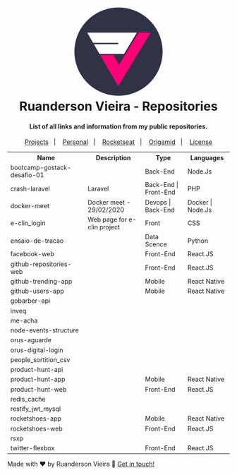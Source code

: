 <h1 align="center">
   <img alt="logo" title="logo" src="https://github.com/Ruandersonvieira/Repositories/blob/master/.project/logo.png" width="200px" />
    <br>
    Ruanderson Vieira - Repositories
</h1>

<h4 align="center">
   List of all links and information from my public repositories.
</h4>

<p align="center">
  <a href="#rocket-technologies">Projects</a>&nbsp;&nbsp;&nbsp;|&nbsp;&nbsp;&nbsp;
  <a href="#information_source-how-to-use">Personal</a>&nbsp;&nbsp;&nbsp;|&nbsp;&nbsp;&nbsp;
  <a href="#information_source-how-to-use">Rocketseat</a>&nbsp;&nbsp;&nbsp;|&nbsp;&nbsp;&nbsp;
  <a href="#information_source-how-to-use">Origamid</a>&nbsp;&nbsp;&nbsp;|&nbsp;&nbsp;&nbsp;
  <a href="#memo-license">License</a>
</p>

<table align="center">
  <tr>
    <th>Name</th>
    <th>Description</th>
    <th>Type</th>
    <th>Languages</th>
  </tr>
  
  <tr>
    <td>bootcamp-gostack-desafio-01</td>
    <td></td>
    <td>Back-End</td>
    <td>Node.Js</td>
  </tr>
  <tr>
    <td>crash-laravel</td>
    <td>Laravel </td>
    <td>Back-End | Front-End</td>
    <td>PHP</td>
  </tr>
  <tr>
    <td>docker-meet</td>
    <td>Docker meet - 29/02/2020</td>
    <td>Devops | Back-End</td>
    <td>Docker | Node.Js</td>
  </tr>
  <tr>
    <td>e-clin_login</td>
    <td>Web page for e-clin project</td>
    <td>Front</td>
    <td>CSS</td>
  </tr>
  <tr>
    <td>ensaio-de-tracao</td>
    <td></td>
    <td>Data Scence</td>
    <td>Python</td>
  </tr>
  <tr>
    <td>facebook-web</td>
    <td></td>
    <td>Front-End</td>
    <td>React.JS</td>
  </tr>
  <tr>
    <td>github-repositories-web</td>
    <td></td>
    <td>Front-End</td>
    <td>React.JS</td>
  </tr>
  <tr>
    <td>github-trending-app</td>
    <td></td>
    <td>Mobile</td>
    <td>React Native</td>
  </tr>
  <tr>
    <td>github-users-app</td>
    <td></td>
    <td>Mobile</td>
    <td>React Native</td>
  </tr>
  <tr>
    <td>gobarber-api</td>
    <td></td>
    <td></td>
    <td></td>
  </tr>
  <tr>
    <td>inveq</td>
    <td></td>
    <td></td>
    <td></td>
  </tr>
  <tr>
    <td>me-acha</td>
    <td></td>
    <td></td>
    <td></td>
  </tr>
  <tr>
    <td>node-events-structure</td>
    <td></td>
    <td></td>
    <td></td>
  </tr>
  <tr>
    <td>orus-aguarde</td>
    <td></td>
    <td></td>
    <td></td>
  </tr>
  <tr>
    <td>orus-digital-login</td>
    <td></td>
    <td></td>
    <td></td>
  </tr>
  <tr>
    <td>people_sortition_csv</td>
    <td></td>
    <td></td>
    <td></td>
  </tr>
  <tr>
    <td>product-hunt-api</td>
    <td></td>
    <td></td>
    <td></td>
  </tr>
  <tr>
    <td>product-hunt-app</td>
    <td></td>
    <td>Mobile</td>
    <td>React Native</td>
  </tr>
  <tr>
    <td>product-hunt-web</td>
    <td></td>
    <td>Front-End</td>
    <td>React.JS</td>
  </tr>
  <tr>
    <td>redis_cache</td>
    <td></td>
    <td></td>
    <td></td>
  </tr>
  <tr>
    <td>restify_jwt_mysql</td>
    <td></td>
    <td></td>
    <td></td>
  </tr>
  <tr>
    <td>rocketshoes-app</td>
    <td></td>
    <td>Mobile</td>
    <td>React Native</td>
  </tr>
  <tr>
    <td>rocketshoes-web</td>
    <td></td>
    <td>Front-End</td>
    <td>React.JS</td>
  </tr>
  <tr>
    <td>rsxp</td>
    <td></td>
    <td></td>
    <td></td>
  </tr>
  <tr>
    <td>twitter-flexbox</td>
    <td></td>
    <td>Front-End</td>
    <td>React.JS</td>
  </tr>

</table>

Made with ♥ by Ruanderson Vieira :wave: [Get in touch!](https://www.linkedin.com/in/ruandersonvieira/)
